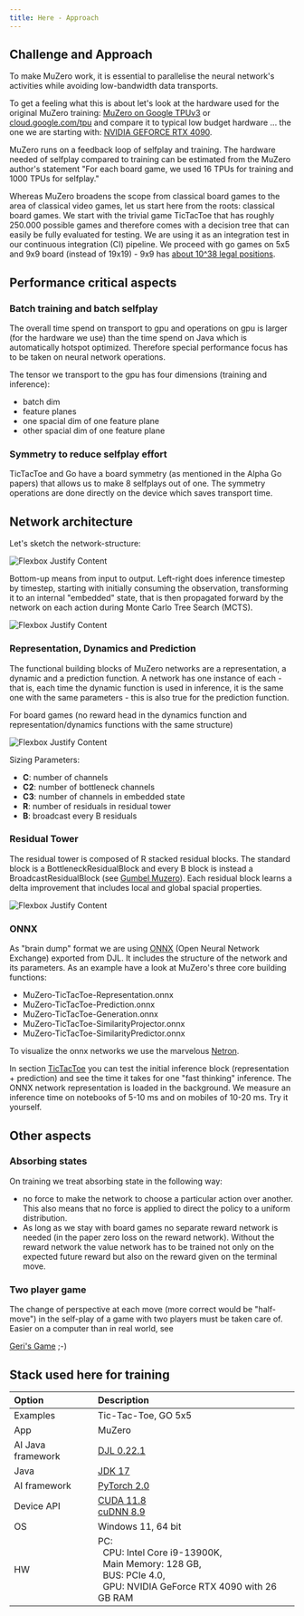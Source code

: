 ```yaml
---
title: Here - Approach
---
```




## Challenge and Approach

To make MuZero work, it is essential to parallelise the neural network's activities while avoiding low-bandwidth data transports.

To get a feeling what this is about let's look at the hardware used for the original MuZero training:
[MuZero on Google TPUv3](https://youtu.be/L0A86LmH7Yw?t=396) or [cloud.google.com/tpu](https://cloud.google.com/tpu)
and compare it to typical low budget hardware ... the one we are starting with:
[NVIDIA GEFORCE RTX 4090](https://www.nvidia.com/de-de/geforce/graphics-cards/40-series/rtx-4090/).

MuZero runs on a feedback loop of selfplay and training. The hardware needed of selfplay compared to training can be estimated
from the MuZero author's statement "For each board game, we used 16
TPUs for training and 1000 TPUs for selfplay."

Whereas MuZero broadens the scope from classical board games to the area of classical video games, let us start here
from the roots: classical board games.
We start with the trivial game TicTacToe that has roughly 250.000 possible games and therefore comes with a decision tree that
can easily be fully evaluated for testing. We are using it as an integration test in our continuous integration (CI) pipeline.
We proceed with go games on 5x5 and 9x9 board (instead of 19x19) - 9x9 has [about 10^38 legal positions](https://en.wikipedia.org/wiki/Go_and_mathematics).



## Performance critical aspects

### Batch training and batch selfplay

The overall time spend on transport to gpu and operations on gpu is larger (for the hardware we use) than the time spend on Java which is automatically hotspot optimized.
Therefore special performance focus has to be taken on neural network operations.

The tensor we transport to the gpu has four dimensions (training and inference):
* batch dim
* feature planes
* one spacial dim of one feature plane
* other spacial dim of one feature plane




### Symmetry to reduce selfplay effort

TicTacToe and Go have a board symmetry (as mentioned in the Alpha Go papers) that allows us to make 8 selfplays out of one. The symmetry operations are done directly on the device which saves transport time.


## Network architecture

Let's sketch the network-structure:

![Flexbox Justify Content](https://enpasos.ai/network.svg)

Bottom-up means from input to output. Left-right does inference timestep by timestep, starting with initially consuming
the observation, transforming it to an internal "embedded" state, that is then propagated forward by the network on each
action during Monte Carlo Tree Search (MCTS).

![Flexbox Justify Content](https://enpasos.ai/network2.svg)



### Representation, Dynamics and Prediction

The functional building blocks of MuZero networks are a representation, a dynamic and a prediction function. A network has one
instance of each - that is, each time the dynamic function is used in inference, it is the same one with the same
parameters - this is also true for the prediction function.

For board games (no reward head in the dynamics function and representation/dynamics functions with the same structure)

![Flexbox Justify Content](https://enpasos.ai/network3.svg)

Sizing Parameters:
- **C**: number of channels
- **C2**: number of bottleneck channels
- **C3**: number of channels in embedded state
- **R**: number of residuals in residual tower
- **B**: broadcast every B residuals

### Residual Tower

The residual tower is composed of R stacked residual blocks. The standard block is a BottleneckResidualBlock and every B block is instead a
BroadcastResidualBlock (see [Gumbel Muzero](https://openreview.net/forum?id=bERaNdoegnO)).
Each residual block learns a delta improvement that includes local and global spacial properties.

![Flexbox Justify Content](https://enpasos.ai/network4.svg)


### ONNX

As "brain dump" format we are using [ONNX](https://onnx.ai/) (Open Neural Network Exchange) exported from DJL.
It includes the structure of the network and its parameters.
As an example have a look at MuZero's three core building functions:

* <doc-link to="https://netron.app?url=https://enpasos.ai/onnx/MuZero-TicTacToe-Representation.onnx">MuZero-TicTacToe-Representation.onnx</doc-link>
* <doc-link to="https://netron.app?url=https://enpasos.ai/onnx/MuZero-TicTacToe-Prediction.onnx">MuZero-TicTacToe-Prediction.onnx</doc-link>
* <doc-link to="https://netron.app?url=https://enpasos.ai/onnx/MuZero-TicTacToe-Generation.onnx">MuZero-TicTacToe-Generation.onnx</doc-link>
* <doc-link to="https://netron.app?url=https://enpasos.ai/onnx/MuZero-TicTacToe-SimilarityProjector.onnx">MuZero-TicTacToe-SimilarityProjector.onnx</doc-link>
* <doc-link to="https://netron.app?url=https://enpasos.ai/onnx/MuZero-TicTacToe-SimilarityPredictor.onnx">MuZero-TicTacToe-SimilarityPredictor.onnx</doc-link>

To visualize the onnx networks we use the marvelous [Netron](https://github.com/lutzroeder/netron).

In section [TicTacToe](/muzero/TicTacToe) you can test the initial inference block (representation + prediction) and see the time
it takes for one "fast thinking" inference. The ONNX network representation is loaded in the background. We measure an inference time
on notebooks of 5-10 ms and on mobiles of 10-20 ms. Try it yourself.

## Other aspects


### Absorbing states

On training we treat absorbing state in the following way:
* no force to make the network to choose a particular action over another. This also means that no force is applied to direct the policy to a uniform distribution.
* As long as we stay with board games no separate reward network is needed (in the paper zero loss on the reward network).
 Without the reward network the value network has to be trained not only on the expected future reward but also on the reward
 given on the terminal move.

### Two player game

The change of perspective at each move (more correct would be "half-move") in the self-play of a game with two players must
be taken care of. Easier on a computer than in real world, see

[Geri's Game](https://www.youtube.com/watch?v=uMVtpCPx8ow) ;-)




## Stack used here for training

| Option            | Description                                                                                                                                                                        |
|:------------------|:-----------------------------------------------------------------------------------------------------------------------------------------------------------------------------------|
| Examples          | Tic-Tac-Toe, GO 5x5                                                                                                                                                                |
| App               | MuZero                                                                                                                                                                             |
| AI Java framework | [DJL 0.22.1](https://github.com/awslabs/djl)                                                                                                                                       |
| Java              | [JDK 17](https://github.com/corretto/corretto-17/releases)                                                                                                                         |
| AI framework      | [PyTorch 2.0](https://pytorch.org/docs/2.0/)                                                                                                                                       |
| Device API        | [CUDA 11.8](https://docs.nvidia.com/cuda/archive/11.8.0/)<br/>[cuDNN 8.9](https://docs.nvidia.com/deeplearning/cudnn/index.html)                                                   |
| OS                | Windows 11, 64 bit                                                                                                                                                                 |
| HW                | PC: <br/>&nbsp;&nbsp;CPU: Intel Core i9-13900K, <br/>&nbsp;&nbsp;Main Memory: 128 GB, <br/>&nbsp;&nbsp;BUS: PCIe 4.0, <br/>&nbsp;&nbsp;GPU: NVIDIA GeForce RTX 4090 with 26 GB RAM |




